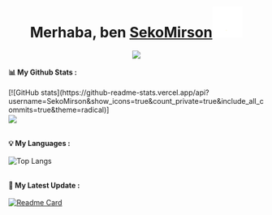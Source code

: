 # <h1 align="center">Merhaba, ben <a href="https://github.com/SekoMirson">SekoMirson<a><img src="https://github.com/Kathryn-Jie/Kathryn-Jie/blob/main/wave.gif" width="60px" /></h1>
    
<p align="center">
    <img width="200" src="https://avatars.githubusercontent.com/u/50784191?s=128&v=4">
</p>

<div> 
<strong>📊 My Github Stats :</strong><br><br>
[![GitHub stats](https://github-readme-stats.vercel.app/api?username=SekoMirson&show_icons=true&count_private=true&include_all_commits=true&theme=radical)]<br>
<img align="center" src="https://github-readme-streak-stats.herokuapp.com/?user=SekoMirson&theme=radical&hide_border=true"/><br><br>

<strong>💡 My Languages :</strong><br><br>
![Top Langs](https://github-readme-stats.vercel.app/api/top-langs/?username=SekoMirson&langs_count_private=true&theme=radical&card_width=445)<br><br>

<strong>🚀 My Latest Update :</strong><br><br>
[![Readme Card](https://github-readme-stats.vercel.app/api/pin/?username=SekoMirson&repo=MyProfile&theme=radical)](https://github.com/SekoMirson/Minecraft-Launcher)
</div>
